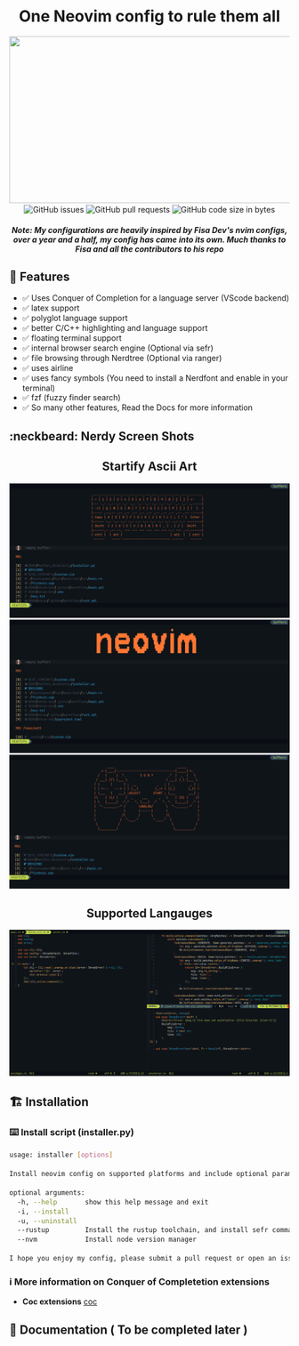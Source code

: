 <div align="center">
  <h1>One Neovim config to rule them all</h1>
  <img width="800" height="300" src="assets/contra.gif">
  <br>
</div>

<div align="center">
    <img alt="GitHub issues" src="https://img.shields.io/github/issues/mattcoding4days/MattDev_NvimConfig?color=red&logo=Github&logoColor=red&style=for-the-badge"> 
    <img alt="GitHub pull requests" src="https://img.shields.io/github/issues-pr-raw/mattcoding4days/MattDev_NvimConfig?label=OPEN%20PR%27s&logo=Github&logoColor=green&style=for-the-badge">
    <img alt="GitHub code size in bytes" src="https://img.shields.io/github/languages/code-size/mattcoding4days/MattDev_NvimConfig?logo=Github&logoColor=blue&style=for-the-badge">
    
  <h5>
    Note: My configurations are heavily inspired by Fisa Dev's nvim configs,
    over a year and a half, my config has came into its own. Much thanks to Fisa
    and all the contributors to his repo
  </h5>

</div>

## :rocket: Features

* :white_check_mark: Uses Conquer of Completion for a language server (VScode backend)
* :white_check_mark: latex support
* :white_check_mark: polyglot language support
* :white_check_mark: better C/C++ highlighting and language support
* :white_check_mark: floating terminal support
* :white_check_mark: internal browser search engine (Optional via sefr)
* :white_check_mark: file browsing through Nerdtree (Optional via ranger)
* :white_check_mark: uses airline
* :white_check_mark: uses fancy symbols (You need to install a Nerdfont and enable in your terminal)
* :white_check_mark: fzf (fuzzy finder search)
* :white_check_mark: So many other features, Read the Docs for more information

## :neckbeard: Nerdy Screen Shots

<div align="center">
  <h2>Startify Ascii Art</h2>
  
  <img src="assets/nvim1.png">
  <img src="assets/nvim2.png">
  <img src="assets/nvim3.png">
  
  <h2>Supported Langauges</h2>
  
  <img src="assets/nvim-rust.png">
</div>

## :building_construction: Installation

### :keyboard: Install script (installer.py)

```bash
usage: installer [options]

Install neovim config on supported platforms and include optional parameters

optional arguments:
  -h, --help       show this help message and exit
  -i, --install
  -u, --uninstall
  --rustup         Install the rustup toolchain, and install sefr command line search engine program for neovim
  --nvm            Install node version manager

I hope you enjoy my config, please submit a pull request or open an issue for improvements
```

### :information_source: More information on Conquer of Completetion extensions

* **Coc extensions** [coc](https://github.com/neoclide/coc.nvim/wiki/Using-coc-extensions)

## :scroll: Documentation ( To be completed later )
